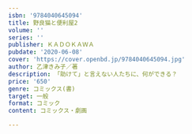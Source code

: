```yaml
---
isbn: '9784040645094'
title: 野良猫と便利屋2
volume: ''
series: ''
publisher: ＫＡＤＯＫＡＷＡ
pubdate: '2020-06-08'
cover: 'https://cover.openbd.jp/9784040645094.jpg'
author: 乙津きみ子／著
description: 「助けて」と言えない人たちに、何ができる？
price: '650'
genre: コミックス(書)
target: 一般
format: コミック
content: コミックス・劇画

---
```

